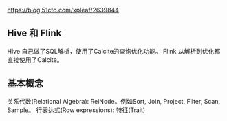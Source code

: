 https://blog.51cto.com/xpleaf/2639844

## Hive 和 Flink
Hive 自己做了SQL解析，使用了Calcite的查询优化功能。
Flink 从解析到优化都直接使用了Calcite。

## 基本概念
关系代数(Relational Algebra): RelNode。例如Sort, Join, Project, Filter, Scan, Sample。
行表达式(Row expressions):
特征(Trait)
